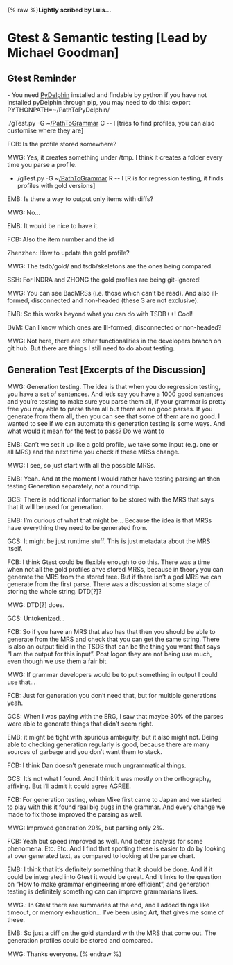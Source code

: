{% raw %}**Lightly scribed by Luis...**

# Gtest & Semantic testing \[Lead by Michael Goodman\]

## Gtest Reminder

\- You need [PyDelphin](https://blog.inductorsoftware.com/docsproto/summits/PyDelphin) installed and findable by python if
you have not installed pyDelphin through pip, you may need to do this:
export PYTHONPATH=\~/PathToPyDelphin/

./gTest.py -G
\~[/PathToGrammar](/CapitolHillGenerationTesting/PathToGrammar) C -- l
\[tries to find profiles, you can also customise where they are\]

FCB: Is the profile stored somewhere?

MWG: Yes, it creates something under /tmp. I think it creates a folder
every time you parse a profile.

- /gTest.py -G
\~[/PathToGrammar](/CapitolHillGenerationTesting/PathToGrammar) R --
l \[R is for regression testing, it finds profiles with gold
versions\]

EMB: Is there a way to output only items with diffs?

MWG: No…

EMB: It would be nice to have it.

FCB: Also the item number and the id

Zhenzhen: How to update the gold profile?

MWG: The tsdb/gold/ and tsdb/skeletons are the ones being compared.

SSH: For INDRA and ZHONG the gold profiles are being git-ignored!

MWG: You can see BadMRSs (i.e. those which can’t be read). And also
ill-formed, disconnected and non-headed (these 3 are not exclusive).

EMB: So this works beyond what you can do with TSDB++! Cool!

DVM: Can I know which ones are Ill-formed, disconnected or non-headed?

MWG: Not here, there are other functionalities in the developers branch
on git hub. But there are things I still need to do about testing.

## Generation Test \[Excerpts of the Discussion\]

MWG: Generation testing. The idea is that when you do regression
testing, you have a set of sentences. And let’s say you have a 1000 good
sentences and you’re testing to make sure you parse them all, if your
grammar is pretty free you may able to parse them all but there are no
good parses. If you generate from them all, then you can see that some
of them are no good. I wanted to see if we can automate this generation
testing is some ways. And what would it mean for the test to pass? Do we
want to

EMB: Can’t we set it up like a gold profile, we take some input (e.g.
one or all MRS) and the next time you check if these MRSs change.

MWG: I see, so just start with all the possible MRSs.

EMB: Yeah. And at the moment I would rather have testing parsing an then
testing Generation separately, not a round trip.

GCS: There is additional information to be stored with the MRS that says
that it will be used for generation.

EMB: I’m curious of what that might be… Because the idea is that MRSs
have everything they need to be generated from.

GCS: It might be just runtime stuff. This is just metadata about the MRS
itself.

FCB: I think Gtest could be flexible enough to do this. There was a time
when not all the gold profiles ahve stored MRSs, because in theory you
can generate the MRS from the stored tree. But if there isn’t a god MRS
we can generate from the first parse. There was a discussion at some
stage of storing the whole string. DTD\[?\]?

MWG: DTD\[?\] does.

GCS: Untokenized…

FCB: So if you have an MRS that also has that then you should be able to
generate from the MRS and check that you can get the same string. There
is also an output field in the TSDB that can be the thing you want that
says “I am the output for this input”. Post logon they are not being use
much, even though we use them a fair bit.

MWG: If grammar developers would be to put something in output I could
use that…

FCB: Just for generation you don’t need that, but for multiple
generations yeah.

GCS: When I was paying with the ERG, I saw that maybe 30% of the parses
were able to generate things that didn’t seem right.

EMB: it might be tight with spurious ambiguity, but it also might not.
Being able to checking generation regularly is good, because there are
many sources of garbage and you don’t want them to stack.

FCB: I think Dan doesn’t generate much ungrammatical things.

GCS: It’s not what I found. And I think it was mostly on the
orthography, affixing. But I’ll admit it could agree AGREE.

FCB: For generation testing, when Mike first came to Japan and we
started to play with this it found real big bugs in the grammar. And
every change we made to fix those improved the parsing as well.

MWG: Improved generation 20%, but parsing only 2%.

FCB: Yeah but speed improved as well. And better analysis for some
phenomena. Etc. Etc. And I find that spotting these is easier to do by
looking at over generated text, as compared to looking at the parse
chart.

EMB: I think that it’s definitely something that it should be done. And
if it could be integrated into Gtest it would be great. And it links to
the question on “How to make grammar engineering more efficient”, and
generation testing is definitely something can can improve grammarians
lives.

MWG.: In Gtest there are summaries at the end, and I added things like
timeout, or memory exhaustion… I’ve been using Art, that gives me some
of these.

EMB: So just a diff on the gold standard with the MRS that come out. The
generation profiles could be stored and compared.

MWG: Thanks everyone.
<update date omitted for speed>{% endraw %}